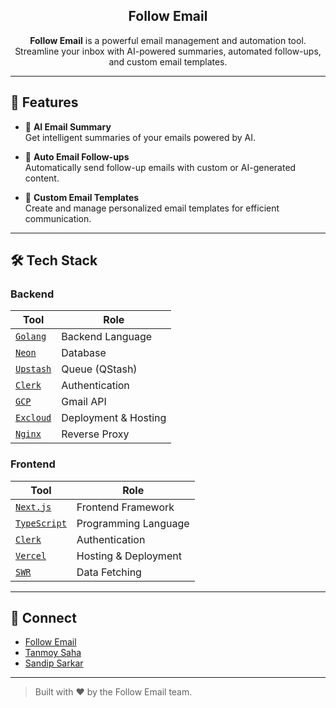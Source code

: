 <div align="center">

<h2> Follow Email </h2>

**Follow Email** is a powerful email management and automation tool.  
Streamline your inbox with AI-powered summaries, automated follow-ups, and custom email templates.

</div>

---

## 🌟 Features

- 🤖 **AI Email Summary**  
    Get intelligent summaries of your emails powered by AI.

- 📧 **Auto Email Follow-ups**  
    Automatically send follow-up emails with custom or AI-generated content.

- 📝 **Custom Email Templates**  
    Create and manage personalized email templates for efficient communication.

---

## 🛠 Tech Stack

### Backend

| Tool                                            | Role                     |
| ----------------------------------------------- | ------------------------ |
| [`Golang`](https://go.dev)                      | Backend Language         |
| [`Neon`](https://neon.tech)                     | Database                 |
| [`Upstash`](https://upstash.com/)               | Queue (QStash)           |
| [`Clerk`](https://clerk.com)                    | Authentication           |
| [`GCP`](https://cloud.google.com)               | Gmail API                |
| [`Excloud`](https://excloud.com)                | Deployment & Hosting     |
| [`Nginx`](https://nginx.org)                    | Reverse Proxy            |

### Frontend

| Tool                                            | Role                     |
| ----------------------------------------------- | ------------------------ |
| [`Next.js`](https://nextjs.org)                 | Frontend Framework       |
| [`TypeScript`](https://www.typescriptlang.org)  | Programming Language     |
| [`Clerk`](https://clerk.com)                    | Authentication           |
| [`Vercel`](https://vercel.com)                  | Hosting & Deployment     |
| [`SWR`](https://swr.vercel.app)                 | Data Fetching            |

---

## 🔗 Connect

- [Follow Email](https://x.com/followdotemail)
- [Tanmoy Saha](https://x.com/tanmoytssaha)
- [Sandip Sarkar](https://x.com/sandip_dev_07)

---

> Built with ❤️ by the Follow Email team.
